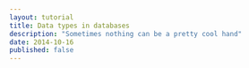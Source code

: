 ```yaml
---
layout: tutorial
title: Data types in databases
description: "Sometimes nothing can be a pretty cool hand"
date: 2014-10-16
published: false
---
```

